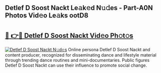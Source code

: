 ## Detlef D Soost Nackt Le𝚊k𝚎d N𝚞𝚍es - Part-A0N Photos Vid𝚎o Le𝚊ks ootD8

# <h2><a href="http://fb6b9tw.evod.top/?m=Detlef+D+Soost+Nackt">🔗 👉🔴 Detlef D Soost Nackt Vid𝚎o Ph𝚘t𝚘s</a></h2>

[![Detlef D Soost Nackt N𝚞d𝚎s](https://i.imgur.com/8V9OHl7.gif)](http://fb6b9tw.evod.top/?m=Detlef+D+Soost+Nackt)
Online persona Detlef D Soost Nackt and content producer, recognized for disseminating dance and lifestyle material through trending dance routines and mini-documentaries. Public figures Detlef D Soost Nackt can use their influence to promote social change. 

